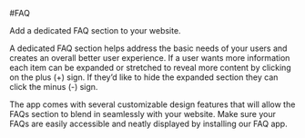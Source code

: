 #FAQ 

Add a dedicated FAQ section to your website.

A dedicated FAQ section helps address the basic needs of your users and creates an overall better user experience. If a user wants more information each item can be expanded or stretched to reveal more content by clicking on the plus (+) sign.  If they’d like to hide the expanded section they can click the minus (-) sign. 

The app comes with several customizable design features that will allow the FAQs section to blend in seamlessly with your website.  Make sure your FAQs are easily accessible and neatly displayed by installing our FAQ app. 
